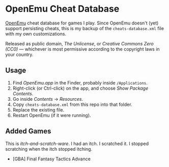 # OpenEmu Cheat Database

[OpenEmu] cheat database for games I play. Since OpenEmu doesn't (yet) support persisting cheats, this is my backup of the `cheats-database.xml` file with my own customizations.

Released as public domain, _The Unlicense_, or _Creative Commons Zero (CC0)_ — whichever is most permissive according to the copyright laws in your country.

## Usage

1. Find _OpenEmu.app_ in the Finder, probably inside `/Applications`.
1. Right-click (or Ctrl-click) on the app, and choose _Show Package Contents_.
1. Go inside _Contents_ → _Resources_.
1. Copy `cheats-database.xml` from this repo into that folder.
1. Replace the existing file.
1. Restart OpenEmu (if it were running).

## Added Games

This is _itch-and-scratch-ware_. I had an itch. I scratched it. I stopped scratching when the itch stopped itching.

* [GBA] Final Fantasy Tactics Advance

  [OpenEmu]: https://openemu.org
